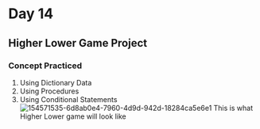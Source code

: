 # Day 14 
## Higher Lower Game Project
### Concept Practiced
1. Using Dictionary Data
2. Using Procedures
3. Using Conditional Statements
![154571535-6d8ab0e4-7960-4d9d-942d-18284ca5e6e1](https://github.com/user-attachments/assets/f778b436-dbc6-4027-ae30-d12a1839ae8f)
This is what Higher Lower game will look like
